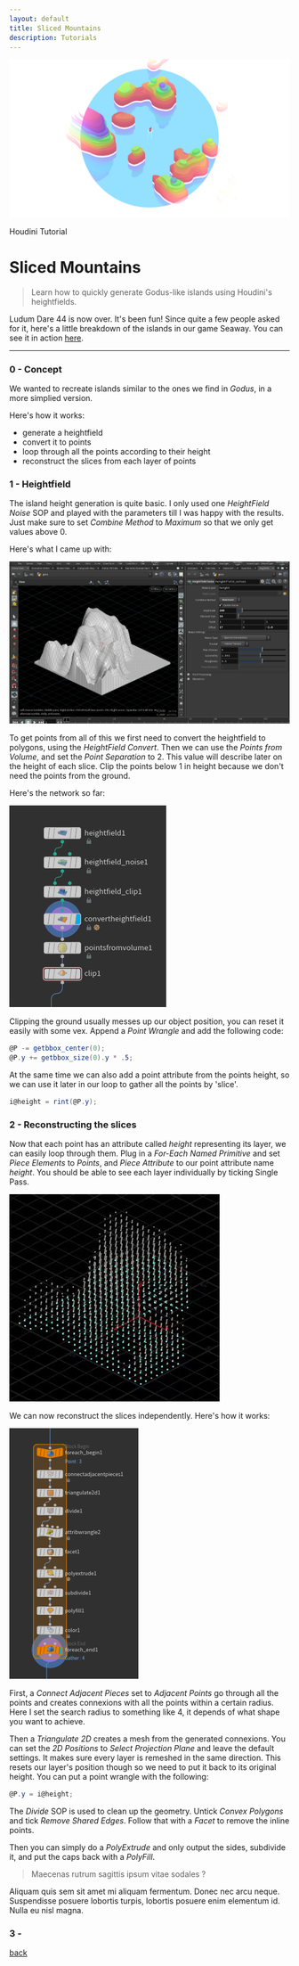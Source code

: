 ```yaml
---
layout: default
title: Sliced Mountains
description: Tutorials
---
```


![Header](../images/mountain.png)

Houdini Tutorial

# Sliced Mountains

> Learn how to quickly generate Godus-like islands using Houdini's heightfields.

Ludum Dare 44 is now over. It's been fun! Since quite a few people asked for it, here's a little breakdown of the islands in our game Seaway. You can see it in action [here](https://borderline.itch.io/seaway).

* * *

### 0 - Concept

We wanted to recreate islands similar to the ones we find in *Godus*, in a more simplied version.

Here's how it works:
- generate a heightfield
- convert it to points
- loop through all the points according to their height
- reconstruct the slices from each layer of points

### 1 - Heightfield

The island height generation is quite basic. I only used one *HeightField Noise* SOP and played with the parameters till I was happy with the results. Just make sure to set *Combine Method* to *Maximum* so that we only get values above 0.

Here's what I came up with:

![](../images/mountain_height.png)

To get points from all of this we first need to convert the heightfield to polygons, using the *HeightField Convert*. Then we can use the *Points from Volume*, and set the *Point Separation* to 2. This value will describe later on the height of each slice. Clip the points below 1 in height because we don't need the points from the ground.

Here's the network so far:

![](../images/mountain_network.png)

Clipping the ground usually messes up our object position, you can reset it easily with some vex.
Append a *Point Wrangle* and add the following code:

```c#
@P -= getbbox_center(0);
@P.y += getbbox_size(0).y * .5;
```

At the same time we can also add a point attribute from the points height, so we can use it later in our loop to gather all the points by 'slice'.

```c#
i@height = rint(@P.y);
```

### 2 - Reconstructing the slices

Now that each point has an attribute called *height* representing its layer, we can easily loop through them. Plug in a *For-Each Named Primitive* and set *Piece Elements* to *Points*, and *Piece Attribute* to our point attribute name *height*. You should be able to see each layer individually by ticking Single Pass.

![](../images/mountain_loop.gif)

We can now reconstruct the slices independently. Here's how it works:

![](../images/mountain_loop_network.png)

First, a *Connect Adjacent Pieces* set to *Adjacent Points* go through all the points and creates connexions with all the points within a certain radius. Here I set the search radius to something like 4, it depends of what shape you want to achieve.

Then a *Triangulate 2D* creates a mesh from the generated connexions. You can set the *2D Positions* to *Select Projection Plane* and leave the default settings. It makes sure every layer is remeshed in the same direction. This resets our layer's position though so we need to put it back to its original height. You can put a point wrangle with the following:

```c#
@P.y = i@height;
```

The *Divide* SOP is used to clean up the geometry. Untick *Convex Polygons* and tick *Remove Shared Edges*. Follow that with a *Facet* to remove the inline points.

Then you can simply do a *PolyExtrude* and only output the sides, subdivide it, and put the caps back with a *PolyFill*.

> Maecenas rutrum sagittis ipsum vitae sodales ?

Aliquam quis sem sit amet mi aliquam fermentum. Donec nec arcu neque. Suspendisse posuere lobortis turpis, lobortis posuere enim elementum id. Nulla eu nisl magna.

### 3 - 

[back](../)
